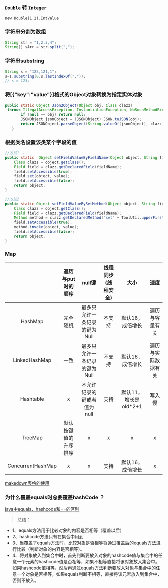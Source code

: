 
### `Double` 转 `Integer`
 `new Double(1.2).IntValue`

### 字符串分割为数组
```Java
String str = "1,2,3,4";
String[] sArr = str.split(",");
```
### 字符串substring
```Java
String s = "123,121,1";
s=s.substring(0,s.lastIndexOf(","));
// s = 123;
```
### 将[{"key":"value"}]格式的Object对象转换为指定实体对象
```Java
public static Object Json2Object(Object obj, Class clazz)
 throws IllegalAccessException, InstantiationException, NoSuchMethodException, InvocationTargetException {
       if (null == obj) return null;  
       JSONObject jsonObject = (JSONObject) JSON.toJSON(obj);
       return JSONObject.parseObject(String.valueOf(jsonObject), clazz);
   }
```

### 根据类名设置该类某个字段的值

```Java
//方法1 ：
public static  Object setFieldValueByFieldName(Object object, String fieldName, Object value) throws NoSuchFieldException, IllegalAccessException {
    Class clazz = object.getClass();
    Field field = clazz.getDeclaredField(fieldName);
    field.setAccessible(true);
    field.set(object, value);
    field.setAccessible(false);
    return object;
}

//方法2
public static Object setFieldValueBySetMethod(Object object, String fieldName, Object value) throws NoSuchFieldException, IllegalAccessException, NoSuchMethodException, InvocationTargetException {
    Class clazz = object.getClass();
    Field field = clazz.getDeclaredField(fieldName);
    Method method = clazz.getDeclaredMethod("set" + ToolUtil.upperFirst(fieldName), field.getType());
    field.setAccessible(true);
    method.invoke(object, value);
    field.setAccessible(false);
    return object;
}
```
### Map
<center>

||遍历与put时的顺序|null键|线程同步(线程安全)|大小|速度
|:--:|:--:|:--:|:--:|:--:|:--:|
|HashMap|完全随机|最多只允许一条记录的键为Null|不支持|默认16，成倍增长|遍历与容量有关
|LinkedHashMap|一致|最多只允许一条记录的键为Null|不支持|默认16，成倍增长|遍历与实际数据有关
|Hashtable|x|不允许记录的键或者值为null|支持|默认11，增长是old*2+1|写入慢
|TreeMap|默认按键值的升序排序|x|x|x|x
|ConcurrentHashMap|x|x|支持|默认16，成倍增长|x

</center>

[makedown表格的使用](https://www.cnblogs.com/anliux/p/10805103.html)

### 为什么覆盖equals时总要覆盖hashCode ？
[java中equals，hashcode和==的区别](https://www.cnblogs.com/kexianting/p/8508207.html)
>总结：
- 1、equals方法用于比较对象的内容是否相等（覆盖以后）
- 2、hashcode方法只有在集合中用到
- 3、当覆盖了equals方法时，比较对象是否相等将通过覆盖后的equals方法进行比较（判断对象的内容是否相等）。
- 4、将对象放入到集合中时，首先判断要放入对象的hashcode值与集合中的任意一个元素的hashcode值是否相等，如果不相等直接将该对象放入集合中。如果hashcode值相等，然后再通过equals方法判断要放入对象与集合中的任意一个对象是否相等，如果equals判断不相等，直接将该元素放入到集合中，否则不放入。
